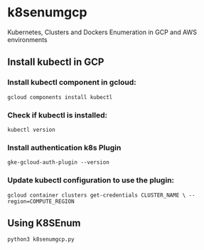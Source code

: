 # k8senumgcp
Kubernetes, Clusters and Dockers Enumeration in GCP and AWS environments 

## Install kubectl in GCP


### Install kubectl component in gcloud:

`
gcloud components install kubectl
`


### Check if kubectl is installed:

`
kubectl version
`

### Install authentication k8s Plugin

`
gke-gcloud-auth-plugin --version
`

### Update kubectl configuration to use the plugin:

`
gcloud container clusters get-credentials CLUSTER_NAME \
    --region=COMPUTE_REGION
`

## Using K8SEnum

`
python3 k8senumgcp.py
`



